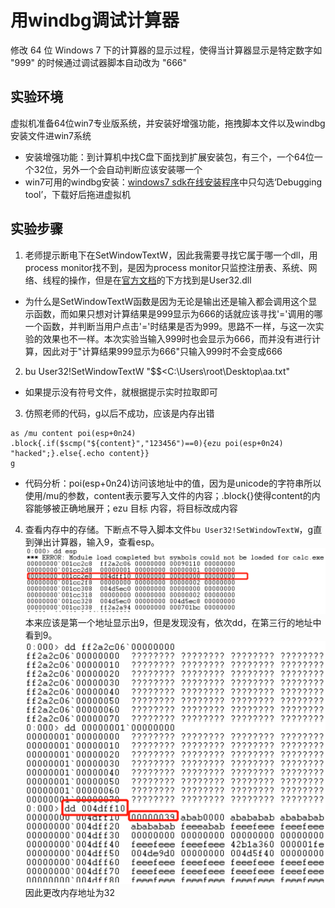 # 用windbg调试计算器
修改 64 位 Windows 7 下的计算器的显示过程，使得当计算器显示是特定数字如 "999" 的时候通过调试器脚本自动改为 "666"
## 实验环境
虚拟机准备64位win7专业版系统，并安装好增强功能，拖拽脚本文件以及windbg安装文件进win7系统
* 安装增强功能：到计算机中找C盘下面找到扩展安装包，有三个，一个64位一个32位，另外一个会自动判断应该安装哪一个
* win7可用的windbg安装：[windows7 sdk在线安装程序](https://www.microsoft.com/en-us/download/details.aspx?id=8279)中只勾选‘Debugging tool’，下载好后拖进虚拟机
## 实验步骤
1. 老师提示断电下在SetWindowTextW，因此我需要寻找它属于哪一个dll，用process monitor找不到，是因为process monitor只监控注册表、系统、网络、线程的操作，但是在[官方文档](https://docs.microsoft.com/en-us/windows/win32/api/winuser/nf-winuser-setwindowtextw)的下方找到是User32.dll
* 为什么是SetWindowTextW函数是因为无论是输出还是输入都会调用这个显示函数，而如果只想对计算结果是999显示为666的话就应该寻找'='调用的哪一个函数，并判断当用户点击'='时结果是否为999。思路不一样，与这一次实验的效果也不一样。本次实验当输入999时也会显示为666，而并没有进行计算，因此对于"计算结果999显示为666"只输入999时不会变成666
2. bu User32!SetWindowTextW "$$<C:\\Users\\root\\Desktop\\aa.txt"
* 如果提示没有符号文件，就根据提示实时拉取即可
3. 仿照老师的代码，g以后不成功，应该是内存出错
```
as /mu content poi(esp+0n24)
.block{.if($scmp("${content}","123456")==0){ezu poi(esp+0n24) "hacked";}.else{.echo content}}
g
```
* 代码分析：poi(esp+0n24)访问该地址中的值，因为是unicode的字符串所以使用/mu的参数，content表示要写入文件的内容；.block{}使得content的内容能够被正确地展开；ezu 目标 内容，将目标改成内容
4. 查看内存中的存储。下断点不导入脚本文件```bu User32!SetWindowTextW```，g直到弹出计算器，输入9，查看esp。
![](1.jpg)
本来应该是第一个地址显示出9，但是发现没有，依次dd，在第三行的地址中看到9。
![](2.jpg)
因此更改内存地址为32
